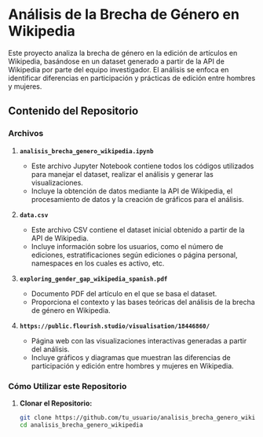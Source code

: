 # Análisis de la Brecha de Género en Wikipedia

Este proyecto analiza la brecha de género en la edición de artículos en Wikipedia, basándose en un dataset generado a partir de la API de Wikipedia por parte del equipo investigador. El análisis se enfoca en identificar diferencias en participación y prácticas de edición entre hombres y mujeres.

## Contenido del Repositorio

### Archivos

1. **`analisis_brecha_genero_wikipedia.ipynb`**

   - Este archivo Jupyter Notebook contiene todos los códigos utilizados para manejar el dataset, realizar el análisis y generar las visualizaciones.
   - Incluye la obtención de datos mediante la API de Wikipedia, el procesamiento de datos y la creación de gráficos para el análisis.

2. **`data.csv`**

   - Este archivo CSV contiene el dataset inicial obtenido a partir de la API de Wikipedia.
   - Incluye información sobre los usuarios, como el número de ediciones, estratificaciones según ediciones o página personal, namespaces en los cuales es activo, etc.

3. **`exploring_gender_gap_wikipedia_spanish.pdf`**

   - Documento PDF del artículo en el que se basa el dataset.
   - Proporciona el contexto y las bases teóricas del análisis de la brecha de género en Wikipedia.

4. **`https://public.flourish.studio/visualisation/18446860/`**
   - Página web con las visualizaciones interactivas generadas a partir del análisis.
   - Incluye gráficos y diagramas que muestran las diferencias de participación y edición entre hombres y mujeres en Wikipedia.

### Cómo Utilizar este Repositorio

1. **Clonar el Repositorio:**
   ```sh
   git clone https://github.com/tu_usuario/analisis_brecha_genero_wikipedia.git
   cd analisis_brecha_genero_wikipedia
   ```
